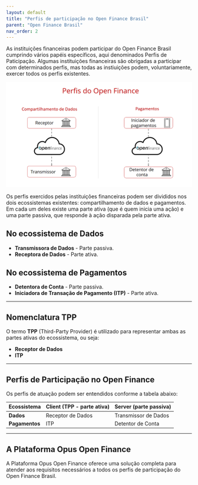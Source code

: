 ```yaml
---
layout: default
title: "Perfis de participação no Open Finance Brasil"
parent: "Open Finance Brasil"
nav_order: 2
---
```


As instituições financeiras podem participar do Open Finance Brasil cumprindo vários papéis específicos, aqui denominados Perfis de Paticipação. Algumas instituições financeiras são obrigadas a participar com determinados perfis, mas todas as instiuições podem, voluntariamente, exercer todos os perfis existentes.

![Perfis do Open Finance][Imagem dos perfis de participação]

Os perfis exercidos pelas instituições financeiras podem ser divididos nos dois ecossistemas existentes: compartilhamento de dados e pagamentos. Em cada um deles existe uma parte ativa (que é quem inicia uma ação) e uma parte passiva, que responde à ação disparada pela parte ativa.

## No ecossistema de Dados

- **Transmissora de Dados** - Parte passiva.
- **Receptora de Dados** - Parte ativa.

## No ecossistema de Pagamentos

- **Detentora de Conta** - Parte passiva.
- **Iniciadora de Transação de Pagamento (ITP)** - Parte ativa.

---

## Nomenclatura TPP

O termo **TPP** (Third-Party Provider) é utilizado para representar ambas as partes ativas do ecossistema, ou seja:

- **Receptor de Dados**
- **ITP**

---

## Perfis de Participação no Open Finance

Os perfis de atuação podem ser entendidos conforme a tabela abaixo:

| **Ecossistema** | **Client (TPP - parte ativa)** | **Server (parte passiva)** |
|------------------|--------------------------------|-----------------------------|
| **Dados**        | Receptor de Dados             | Transmissor de Dados        |
| **Pagamentos**   | ITP                           | Detentor de Conta           |

---

## A Plataforma Opus Open Finance

A Plataforma Opus Open Finance oferece uma solução completa para atender aos requisitos necessários a todos os perfis de participação do Open Finance Brasil.


[Imagem dos perfis de participação]: ./images/Perfis_OF.png